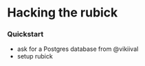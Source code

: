 # Hacking the rubick

### Quickstart

- ask for a Postgres database from @vikiival
- setup rubick


